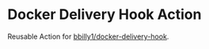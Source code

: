 # Docker Delivery Hook Action

Reusable Action for [bbilly1/docker-delivery-hook](https://github.com/bbilly1/docker-delivery-hook).
